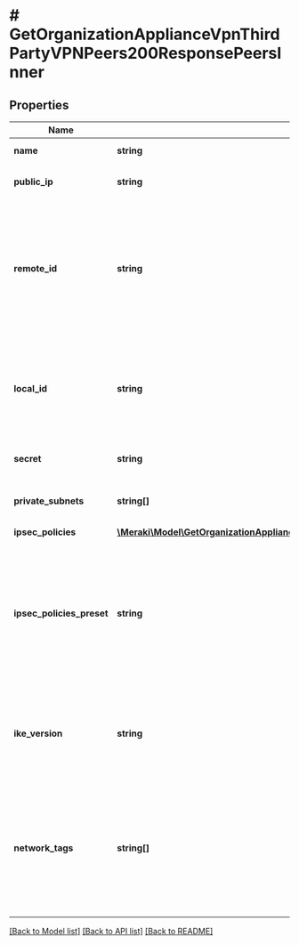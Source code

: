 # # GetOrganizationApplianceVpnThirdPartyVPNPeers200ResponsePeersInner

## Properties

Name | Type | Description | Notes
------------ | ------------- | ------------- | -------------
**name** | **string** | The name of the VPN peer | [optional]
**public_ip** | **string** | [optional] The public IP of the VPN peer | [optional]
**remote_id** | **string** | [optional] The remote ID is used to identify the connecting VPN peer. This can either be a valid IPv4 Address, FQDN or User FQDN. | [optional]
**local_id** | **string** | [optional] The local ID is used to identify the MX to the peer. This will apply to all MXs this peer applies to. | [optional]
**secret** | **string** | The shared secret with the VPN peer | [optional]
**private_subnets** | **string[]** | The list of the private subnets of the VPN peer | [optional]
**ipsec_policies** | [**\Meraki\Model\GetOrganizationApplianceVpnThirdPartyVPNPeers200ResponsePeersInnerIpsecPolicies**](GetOrganizationApplianceVpnThirdPartyVPNPeers200ResponsePeersInnerIpsecPolicies.md) |  | [optional]
**ipsec_policies_preset** | **string** | One of the following available presets: &#39;default&#39;, &#39;aws&#39;, &#39;azure&#39;, &#39;umbrella&#39;, &#39;zscaler&#39;. If this is provided, the &#39;ipsecPolicies&#39; parameter is ignored. | [optional]
**ike_version** | **string** | [optional] The IKE version to be used for the IPsec VPN peer configuration. Defaults to &#39;1&#39; when omitted. | [optional] [default to '1']
**network_tags** | **string[]** | A list of network tags that will connect with this peer. Use [&#39;all&#39;] for all networks. Use [&#39;none&#39;] for no networks. If not included, the default is [&#39;all&#39;]. | [optional]

[[Back to Model list]](../../README.md#models) [[Back to API list]](../../README.md#endpoints) [[Back to README]](../../README.md)

